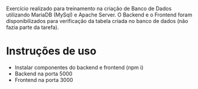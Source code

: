 Exercício realizado para treinamento na criação de Banco de Dados utilizando MariaDB (MySql) e Apache Server. O Backend e o Frontend foram disponibilizados para verificação da tabela criada no banco de dados (não fazia parte da tarefa).


# Instruções de uso

- Instalar componentes do backend e frontend (npm i)
- Backend na porta 5000
- Frontend na porta 3000
